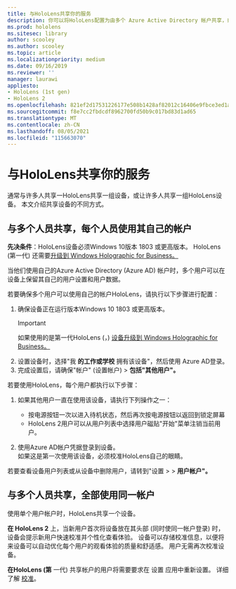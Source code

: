 ```yaml
---
title: 与HoloLens共享你的服务
description: 你可以将HoloLens配置为由多个 Azure Active Directory 帐户共享，或者由使用单个帐户的多个用户共享。
ms.prod: hololens
ms.sitesec: library
author: scooley
ms.author: scooley
ms.topic: article
ms.localizationpriority: medium
ms.date: 09/16/2019
ms.reviewer: ''
manager: laurawi
appliesto:
- HoloLens (1st gen)
- HoloLens 2
ms.openlocfilehash: 821ef2d17531226177e508b1428af82012c16406e9fbce3ed1a5617c767adfe8
ms.sourcegitcommit: f8e7cc2fbdcdf8962700fd50b9c017bd83d1ad65
ms.translationtype: MT
ms.contentlocale: zh-CN
ms.lasthandoff: 08/05/2021
ms.locfileid: "115663070"
---
```

# <a name="share-your-hololens-with-multiple-people"></a>与HoloLens共享你的服务

通常与许多人共享一HoloLens共享一组设备，或让许多人共享一组HoloLens设备。  本文介绍共享设备的不同方式。

## <a name="share-with-multiple-people-each-using-their-own-account"></a>与多个人员共享，每个人员使用其自己的帐户

**先决条件**：HoloLens设备必须Windows 10版本 1803 或更高版本。  HoloLens (第一代) 还需要[升级到 Windows Holographic for Business。](hololens-upgrade-enterprise.md)

当他们使用自己的Azure Active Directory (Azure AD) 帐户时，多个用户可以在设备上保留其自己的用户设置和用户数据。

若要确保多个用户可以使用自己的帐户HoloLens，请执行以下步骤进行配置：

1. 确保设备正在运行版本Windows 10 1803 或更高版本。
   > [!IMPORTANT]
   > 如果使用的是第一代HoloLens (，) [设备升级到 Windows Holographic for Business。](hololens1-upgrade-enterprise.md)
1. 设置设备时，选择"我 **的工作或学校** 拥有该设备"，然后使用 Azure AD登录。
1. 完成设置后，请确保"帐户" (设置帐户)   >  **包括"其他用户"。**

若要使用HoloLens，每个用户都执行以下步骤：

1. 如果其他用户一直在使用该设备，请执行下列操作之一：
   - 按电源按钮一次以进入待机状态，然后再次按电源按钮以返回到锁定屏幕
   - HoloLens 2用户可以从用户列表中选择用户磁贴"开始"菜单注销当前用户。

1. 使用Azure AD帐户凭据登录到设备。  
    如果这是第一次使用该设备，必须校准HoloLens自己的眼睛。 [](hololens-calibration.md)

若要查看设备用户列表或从设备中删除用户，请转到"设置  >    >  **用户帐户"。**

## <a name="share-with-multiple-people-all-using-the-same-account"></a>与多个人员共享，全部使用同一帐户

使用单个用户帐户时，HoloLens共享一个设备。

**在 HoloLens 2** 上，当新用户首次将设备放在其头部 (同时使同一帐户登录) 时，设备会提示新用户快速校准并个性化查看体验。 设备可以存储校准信息，以便将来设备可以自动优化每个用户的观看体验的质量和舒适感。 用户无需再次校准设备。

**在HoloLens (第** 一代) 共享帐户的用户将需要要求在 设置 应用中重新设置。  详细了解 [校准](hololens-calibration.md)。
